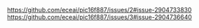 https://github.com/eceai/pic16f887/issues/2#issue-2904733830
https://github.com/eceai/pic16f887/issues/3#issue-2904736640
